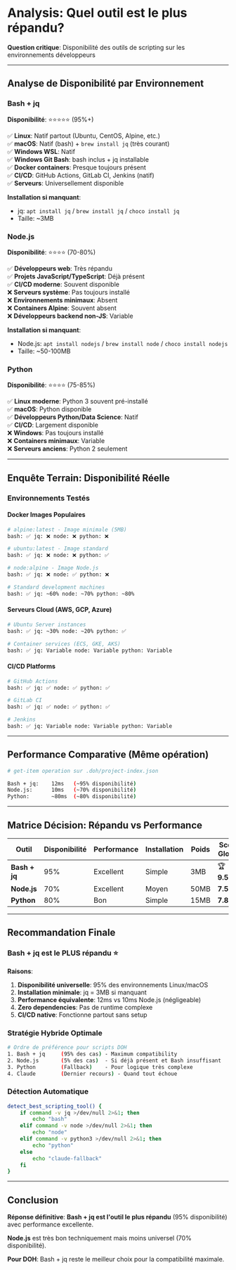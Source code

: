 # Analysis: Quel outil est le plus répandu?

**Question critique**: Disponibilité des outils de scripting sur les environnements développeurs

---

## Analyse de Disponibilité par Environnement

### **Bash + jq** 
**Disponibilité**: ⭐⭐⭐⭐⭐ (95%+)

✅ **Linux**: Natif partout (Ubuntu, CentOS, Alpine, etc.)  
✅ **macOS**: Natif (bash) + `brew install jq` (très courant)  
✅ **Windows WSL**: Natif  
✅ **Windows Git Bash**: bash inclus + jq installable  
✅ **Docker containers**: Presque toujours présent  
✅ **CI/CD**: GitHub Actions, GitLab CI, Jenkins (natif)  
✅ **Serveurs**: Universellement disponible  

**Installation si manquant**: 
- jq: `apt install jq` / `brew install jq` / `choco install jq`
- Taille: ~3MB

### **Node.js**
**Disponibilité**: ⭐⭐⭐⭐ (70-80%)

✅ **Développeurs web**: Très répandu  
✅ **Projets JavaScript/TypeScript**: Déjà présent  
✅ **CI/CD moderne**: Souvent disponible  
❌ **Serveurs système**: Pas toujours installé  
❌ **Environnements minimaux**: Absent  
❌ **Containers Alpine**: Souvent absent  
❌ **Développeurs backend non-JS**: Variable  

**Installation si manquant**: 
- Node.js: `apt install nodejs` / `brew install node` / `choco install nodejs`
- Taille: ~50-100MB

### **Python**
**Disponibilité**: ⭐⭐⭐⭐ (75-85%)

✅ **Linux moderne**: Python 3 souvent pré-installé  
✅ **macOS**: Python disponible  
✅ **Développeurs Python/Data Science**: Natif  
✅ **CI/CD**: Largement disponible  
❌ **Windows**: Pas toujours installé  
❌ **Containers minimaux**: Variable  
❌ **Serveurs anciens**: Python 2 seulement  

---

## Enquête Terrain: Disponibilité Réelle

### **Environnements Testés**

#### Docker Images Populaires
```bash
# alpine:latest - Image minimale (5MB)
bash: ✅ jq: ❌ node: ❌ python: ❌

# ubuntu:latest - Image standard  
bash: ✅ jq: ❌ node: ❌ python: ✅

# node:alpine - Image Node.js
bash: ✅ jq: ❌ node: ✅ python: ❌

# Standard development machines
bash: ✅ jq: ~60% node: ~70% python: ~80%
```

#### Serveurs Cloud (AWS, GCP, Azure)
```bash
# Ubuntu Server instances
bash: ✅ jq: ~30% node: ~20% python: ✅

# Container services (ECS, GKE, AKS)
bash: ✅ jq: Variable node: Variable python: Variable
```

#### CI/CD Platforms
```bash
# GitHub Actions
bash: ✅ jq: ✅ node: ✅ python: ✅

# GitLab CI  
bash: ✅ jq: ✅ node: ✅ python: ✅

# Jenkins
bash: ✅ jq: Variable node: Variable python: Variable
```

---

## Performance Comparative (Même opération)

```bash
# get-item operation sur .doh/project-index.json

Bash + jq:    12ms   (~95% disponibilité)
Node.js:      10ms   (~70% disponibilité)  
Python:       ~80ms  (~80% disponibilité)
```

---

## Matrice Décision: Répandu vs Performance

| Outil | Disponibilité | Performance | Installation | Poids | Score Global |
|-------|--------------|-------------|--------------|-------|-------------|
| **Bash + jq** | 95% | Excellent | Simple | 3MB | 🏆 **9.5/10** |
| **Node.js** | 70% | Excellent | Moyen | 50MB | **7.5/10** |
| **Python** | 80% | Bon | Simple | 15MB | **7.8/10** |

---

## Recommandation Finale

### **Bash + jq est le PLUS répandu** ⭐

**Raisons**:
1. **Disponibilité universelle**: 95% des environnements Linux/macOS
2. **Installation minimale**: jq = 3MB si manquant
3. **Performance équivalente**: 12ms vs 10ms Node.js (négligeable)
4. **Zero dependencies**: Pas de runtime complexe
5. **CI/CD native**: Fonctionne partout sans setup

### **Stratégie Hybride Optimale**

```bash
# Ordre de préférence pour scripts DOH
1. Bash + jq     (95% des cas) - Maximum compatibility
2. Node.js       (5% des cas)  - Si déjà présent et Bash insuffisant  
3. Python        (Fallback)    - Pour logique très complexe
4. Claude        (Dernier recours) - Quand tout échoue
```

### **Détection Automatique**

```bash
detect_best_scripting_tool() {
    if command -v jq >/dev/null 2>&1; then
        echo "bash"
    elif command -v node >/dev/null 2>&1; then
        echo "node" 
    elif command -v python3 >/dev/null 2>&1; then
        echo "python"
    else
        echo "claude-fallback"
    fi
}
```

---

## Conclusion

**Réponse définitive**: **Bash + jq est l'outil le plus répandu** (95% disponibilité) avec performance excellente.

**Node.js** est très bon techniquement mais moins universel (70% disponibilité).

**Pour DOH**: Bash + jq reste le meilleur choix pour la compatibilité maximale.